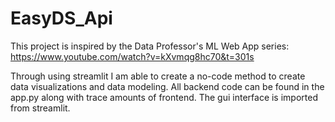 # EasyDS_Api
This project is inspired by the Data Professor's ML Web App series: https://www.youtube.com/watch?v=kXvmqg8hc70&t=301s

Through using streamlit I am able to create a no-code method to create data visualizations and data modeling. All backend code can be found in the app.py along with trace amounts of frontend. The gui interface is
imported from streamlit.
